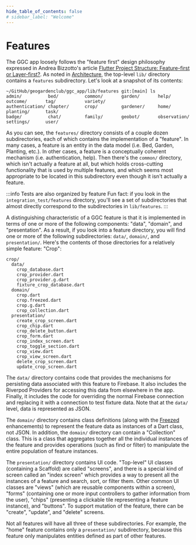 ```yaml
---
hide_table_of_contents: false
# sidebar_label: "Welcome"
---
```


# Features

The GGC app loosely follows the "feature first" design philosophy expressed in Andrea Bizzotto's article [Flutter Project Structure: Feature-first or Layer-first?](https://codewithandrea.com/articles/flutter-project-structure/). As noted in [Architecture](../architecture.md), the top-level `lib/` directory contains a `features` subdirectory. Let's look at a snapshot of its contents:

```shell
~/GitHub/geogardenclub/ggc_app/lib/features git:[main] ls
admin/          bed/          common/       garden/       help/          outcome/       tag/           variety/
authentication/ chapter/      crop/         gardener/     home/          planting/      task/
badge/          chat/         family/       geobot/       observation/   settings/      user/
```

As you can see, the `features/` directory consists of a couple dozen subdirectories, each of which contains the implementation of a "feature". In many cases, a feature is an entity in the data model (i.e. Bed, Garden, Planting, etc.). In other cases, a feature is a conceptually coherent mechanism (i.e. authentication, help). Then there's the `common/` directory, which isn't actually a feature at all, but which holds cross-cutting functionality that is used by multiple features, and which seems most appropriate to be located in this subdirectory even though it isn't actually a feature.

:::info Tests are also organized by feature
Fun fact: if you look in the `integration_test/features` directory, you'll see a set of subdirectories that almost directly correspond to the subdirectories in `lib/features`. 
:::

A distinguishing characteristic of a GGC feature is that it is implemented in terms of one or more of the following components: "data", "domain", and "presentation". As a result, if you look into a feature directory, you will find one or more of the following subdirectories: `data/`, `domain/`, and `presentation/`.  Here's the contents of those directories for a relatively simple feature: "Crop":

```shell
crop/
  data/
    crop_database.dart 
    crop_provider.dart              
    crop_provider.g.dart            
    fixture_crop_database.dart
  domain/
    crop.dart               
    crop.freezed.dart       
    crop.g.dart             
    crop_collection.dart
  presentation/
    create_crop_screen.dart         
    crop_chip.dart                  
    crop_delete_button.dart         
    crop_form.dart                  
    crop_index_screen.dart          
    crop_toggle_section.dart        
    crop_view.dart                  
    crop_view_screen.dart
    delete_crop_screen.dart
    update_crop_screen.dart
```

The `data/` directory contains code that provides the mechanisms for persisting data associated with this feature to Firebase. It also includes the Riverpod Providers for accessing this data from elsewhere in the app. Finally, it includes the code for overriding the normal Firebase connection and replacing it with a connection to test fixture data. Note that at the `data/` level, data is represented as JSON. 

The `domain/` directory contains class definitions (along with the [Freezed](https://pub.dev/packages/freezed) enhancements) to represent the feature data as instances of a Dart class, not JSON.  In addition, the `domain/` directory can contain a "Collection" class. This is a class that aggregates together all the individual instances of the feature and provides operations (such as find or filter) to manipulate the entire population of feature instances. 

The `presentation/` directory contains UI code. "Top-level" UI classes (containing a Scaffold) are called "screens", and there is a special kind of screen called an "index screen" which provides a way to present all the instances of a feature and search, sort, or filter them.  Other common UI classes are "views" (which are reusable components within a screen), "forms" (containing one or more input controllers to gather information from the user), "chips" (presenting a clickable tile representing a feature instance), and "buttons". To support mutation of the feature, there can be "create", "update", and "delete"  screens.

Not all features will have all three of these subdirectories. For example, the "home" feature contains only a `presentation/` subdirectory, because this feature only manipulates entities defined as part of other features. 



